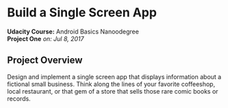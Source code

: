 # Build a Single Screen App
**Udacity Course:** Android Basics Nanoodegree  
**Project One**
*on: Jul 8, 2017*

## Project Overview
Design and implement a single screen app that displays information about a fictional small business. Think along the lines of your favorite coffeeshop, local restaurant, or that gem of a store that sells those rare comic books or records.

